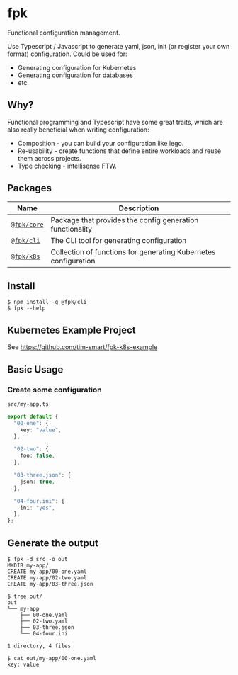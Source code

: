 # fpk

Functional configuration management.

Use Typescript / Javascript to generate yaml, json, init (or register your own
format) configuration. Could be used for:

- Generating configuration for Kubernetes
- Generating configuration for databases
- etc.

## Why?

Functional programming and Typescript have some great traits, which are also
really beneficial when writing configuration:

- Composition - you can build your configuration like lego.
- Re-usability - create functions that define entire workloads and reuse them
  across projects.
- Type checking - intellisense FTW.

## Packages

| Name                         | Description                                                     |
| ---------------------------- | --------------------------------------------------------------- |
| [`@fpk/core`](packages/core) | Package that provides the config generation functionality       |
| [`@fpk/cli`](packages/cli)   | The CLI tool for generating configuration                       |
| [`@fpk/k8s`](packages/k8s)   | Collection of functions for generating Kubernetes configuration |

## Install

```
$ npm install -g @fpk/cli
$ fpk --help
```

## Kubernetes Example Project

See https://github.com/tim-smart/fpk-k8s-example

## Basic Usage

### Create some configuration

`src/my-app.ts`

```typescript
export default {
  "00-one": {
    key: "value",
  },

  "02-two": {
    foo: false,
  },

  "03-three.json": {
    json: true,
  },

  "04-four.ini": {
    ini: "yes",
  },
};
```

## Generate the output

```
$ fpk -d src -o out
MKDIR my-app/
CREATE my-app/00-one.yaml
CREATE my-app/02-two.yaml
CREATE my-app/03-three.json

$ tree out/
out
└── my-app
    ├── 00-one.yaml
    ├── 02-two.yaml
    ├── 03-three.json
    └── 04-four.ini

1 directory, 4 files

$ cat out/my-app/00-one.yaml
key: value
```

